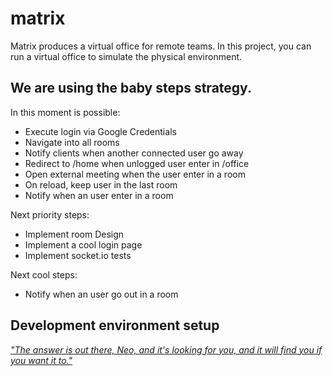 # matrix

Matrix produces a virtual office for remote teams. In this project, you can run a virtual office to simulate the physical environment.

## We are using the baby steps strategy.

In this moment is possible:
- Execute login via Google Credentials
- Navigate into all rooms
- Notify clients when another connected user go away
- Redirect to /home when unlogged user enter in /office
- Open external meeting when the user enter in a room
- On reload, keep user in the last room
- Notify when an user enter in a room

Next priority steps:
- Implement room Design
- Implement a cool login page
- Implement socket.io tests

Next cool steps:

- Notify when an user go out in a room

## Development environment setup

[ _"The answer is out there, Neo, and it's looking for you, and it will find you if you want it to."_](SETUP.md)
